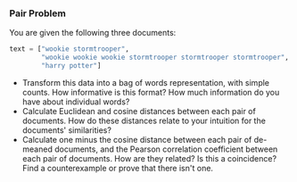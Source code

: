 ### Pair Problem

You are given the following three documents:

```python
text = ["wookie stormtrooper",
        "wookie wookie wookie stormtrooper stormtrooper stormtrooper",
        "harry potter"]
```
        
 * Transform this data into a bag of words representation, with simple counts. How informative is this format? How much information do you have about individual words?
 * Calculate Euclidean and cosine distances between each pair of documents. How do these distances relate to your intuition for the documents' similarities?
 * Calculate one minus the cosine distance between each pair of de-meaned documents, and the Pearson correlation coefficient between each pair of documents. How are they related? Is this a coincidence? Find a counterexample or prove that there isn't one.
